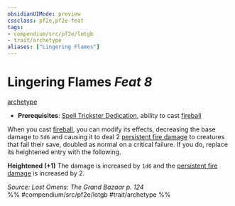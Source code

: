 ```yaml
---
obsidianUIMode: preview
cssclass: pf2e,pf2e-feat
tags:
- compendium/src/pf2e/lotgb
- trait/archetype
aliases: ["Lingering Flames"]
---
```

# Lingering Flames  *Feat 8*  
[archetype](/rules/traits/archetype.md)  

- **Prerequisites**: [Spell Trickster Dedication](/compendium/feats/spell-trickster-dedication-lotgb.md), ability to cast [fireball](/compendium/spells/fireball.md)

When you cast [fireball](/compendium/spells/fireball.md), you can modify its effects, decreasing the base damage to `5d6` and causing it to deal 2 [persistent fire damage](/rules/conditions.md#Persistent%20Damage) to creatures that fail their save, doubled as normal on a critical failure. If you do, replace its heightened entry with the following.

**Heightened (+1)** The damage is increased by `1d6` and the [persistent fire damage](/rules/conditions.md#Persistent%20Damage) is increased by 2.

*Source: Lost Omens: The Grand Bazaar p. 124*  
%% #compendium/src/pf2e/lotgb #trait/archetype %%